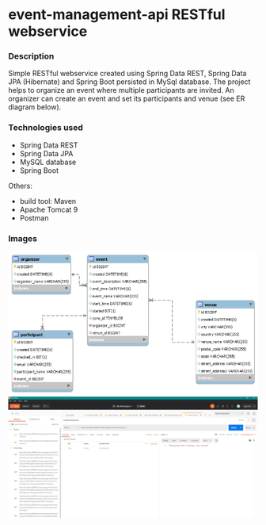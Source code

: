 # event-management-api RESTful webservice

### Description
Simple RESTful webservice created using Spring Data REST, Spring Data JPA (Hibernate) and Spring Boot persisted in MySql database.
The project helps to organize an event where multiple participants are invited. An organizer can create an event and set its participants and venue   (see ER diagram below).

### Technologies used

* Spring Data REST
* Spring Data JPA
* MySQL database 
* Spring Boot   

Others:
* build tool: Maven
* Apache Tomcat 9
* Postman
 
### Images

![App](https://github.com/SimiAlex/event-api/blob/master/src/main/resources/images/ER.png)
![App](https://github.com/SimiAlex/event-api/blob/master/src/main/resources/images/screenshotStarted.png)
